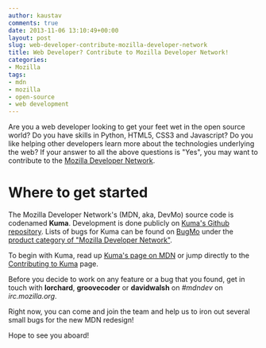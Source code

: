 ```yaml
---
author: kaustav
comments: true
date: 2013-11-06 13:10:49+00:00
layout: post
slug: web-developer-contribute-mozilla-developer-network
title: Web Developer? Contribute to Mozilla Developer Network!
categories:
- Mozilla
tags:
- mdn
- mozilla
- open-source
- web development
---
```


Are you a web developer looking to get your feet wet in the open source world? Do you have skills in Python, HTML5, CSS3 and Javascript? Do you like helping other developers learn more about the technologies underlying the web? If your answer to all the above questions is "Yes", you may want to contribute to the [Mozilla Developer Network](https://developer.mozilla.org).<!-- more -->



# Where to get started



The Mozilla Developer Network's (MDN, aka, DevMo) source code is codenamed **Kuma**. Development is done publicly on [Kuma's Github repository](https://github.com/mozilla/kuma). Lists of bugs for Kuma can be found on [BugMo](https://bugzilla.mozilla.org) under the [product category of "Mozilla Developer Network"](https://bugzilla.mozilla.org/describecomponents.cgi?product=Mozilla%20Developer%20Network).

To begin with Kuma, read up [Kuma's page on MDN](https://developer.mozilla.org/docs/Project:MDN/Kuma) or jump directly to the [Contributing to Kuma](https://developer.mozilla.org/docs/Project:MDN/Kuma/Contributing) page.

Before you decide to work on any feature or a bug that you found, get in touch with **lorchard**, **groovecoder** or **davidwalsh** on _#mdndev_ on _irc.mozilla.org_.

Right now, you can come and join the team and help us to iron out several small bugs for the new MDN redesign!

Hope to see you aboard!

